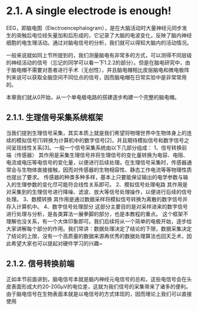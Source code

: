 # 2.1. A single electrode is enough!
EEG，即脑电图（Electroencephalogram），是在大脑活动时大量神经元同步发生的突触后电位经矢量加和后形成的，它记录了大脑的电波变化，反映了脑内神经细胞的电生理活动。通过对脑电信号的分析，我们就可以得知大脑内的活动情况。

一般来说就如同上节所提到的，我们测量脑电有非常多的方式，可以测得不同层级的神经活动的信号（忘记的同学可以看一下1.2.2的部分）。但是在脑电研究中，由于脑电帽不需要对患者进行手术（无创性），并且脑电帽相比皮层脑电和微电极阵列来说可以获取全脑空间不同位点的信号，因而脑电帽在日常实验中是非常常用的。

本章我们就从0开始，从一个单电极电路的搭建逐步构建一个完整的脑电帽。
## 2.1.1. 生理信号采集系统框架
当我们提到生理信号采集，其实本质上就是我们希望将物理世界中生物体身上的连续的模拟信号[1]转换为计算机中的数字信号[2]，并且期待模拟信号和数字信号之间呈现线性关系[3]。一般一个信号采集系统由以下几部分组成：
1、信号转换前端（传感器）
其作用是采集生理信号并将生理信号的变化量转换为电容、电阻、电流或电压等电信号的变化量，以便进行后续处理。在生理信号采集时，传感器通常会与生物体直接接触，因而对传感器的生物相容性、静态工作电流等等物理性质也提出了要求。
传感器的种类多种多样，基本上只要能保证输出的电学参数与输入的生理参数的变化尽可能符合线性关系即可。
2、模拟信号处理电路
其作用是对采集到的生理信号进行降噪、滤波、放大等信号处理操作，以便进行后续的信号处理。
3、数模转换
其作用是通过数据采样将模拟信号转换为离散的数字信号并存入计算机中。
4、数字信号处理部分
这部分主要目的是对采样进来的数字信号进行处理与分析，是各类算法一展拳脚的部分，也是本教程的重点。
这个框架不理解也没关系，有一个大体印象即可。我们后续将从一个简单的电极开始，逐步给大家讲解每个部分的作用。我们常讲：数据处理决定了结论的下限，数据采集决定了结论的上限，没有一个高质量的数据来源再优秀的数据处理算法也回天乏术，因此希望大家也可以提起对硬件学习的兴趣~
## 2.1.2. 信号转换前端
正如本节前面讲到，脑电信号本就是脑内神经元电信号的总和，这些电信号会在头皮表面形成大约20-200μV的电位差，这就为我们信号的采集带来了诸多的便利。
由于脑电信号在生物表面本就是以电信号的方式体现的，因而理论上我们可以直接使用
